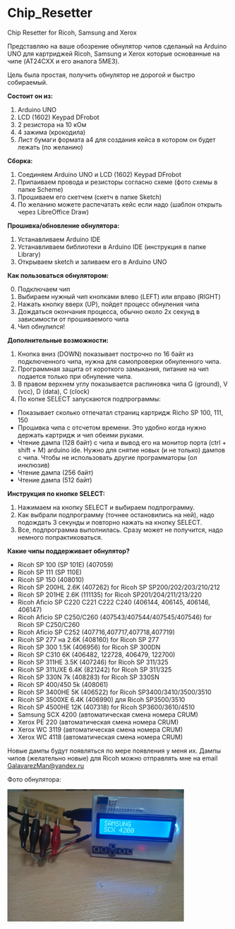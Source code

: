 # Chip_Resetter
Chip Resetter for Ricoh, Samsung and Xerox

Представляю на ваше обозрение обнулятор чипов сделаный на Arduino UNO для картриджей Ricoh, Samsung и Xerox которые основанные на чипе (AT24CXX и его аналога 5ME3).

Цель была простая, получить обнулятор не дорогой и быстро собираемый.

**Состоит он из:**
1.	Arduino UNO
2.	LCD (1602) Keypad DFrobot
3.	2 резистора на 10 кОм
4.	4 зажима (крокодила)
5.	Лист бумаги формата а4 для создания кейса в котором он будет лежать (по желанию)

**Сборка:**
1.	Соединяем Arduino UNO и LCD (1602) Keypad DFrobot
2.	Припаиваем провода и резисторы согласно схеме (фото схемы в папке Scheme)
3.  Прошиваем его скетчем (скетч в папке Sketch)
4.	По желанию можете распечатать кейс если надо (шаблон открыть через LibreOffice Draw)

**Прошивка/обновление обнулятора:**
1.	Устанавливаем Arduino IDE 
2.	Устанавливаем библиотеки в Arduino IDE (инструкция в папке Library)
3.	Открываем sketch и заливаем его в Arduino UNO

**Как пользоваться обнулятором:**

0. Подключаем чип
1.	Выбираем нужный чип кнопками влево (LEFT) или вправо (RIGHT)
2.	Нажать кнопку вверх (UP), пойдет процесс обнуления чипа
3.	Дождаться окончания процесса, обычно около 2х секунд в зависимости от прошиваемого чипа
4. Чип обнулился!

**Дополнительные возможности:**
1. Кнопка вниз (DOWN) показывает построчно по 16 байт из подключенного чипа, нужна для самопроверки обнуленного чипа.
2. Программная защита от короткого замыкания, питание на чип подается только при обнуление чипа.
3. В правом верхнем углу показывается распиновка чипа G (ground), V (vcc), D (data), C (clock)
4. По копке SELECT запускаются подпрограммы:
* Показывает сколько отпечатал страниц картридж Richo SP 100, 111, 150
* Прошивка чипа с отсчетом времени. Это удобно когда нужно держать картридж и чип обеими руками.
* Чтение дампа (128 байт) с чипа и вывод его на монитор порта (ctrl + shift + M) arduino ide. 
   Нужно для снятие новых (и не только) дампов с чипа. Чтобы не использовать другие программаторы (ол инклюзив)   
* Чтение дампа (256 байт) 
* Чтение дампа (512 байт) 


**Инструкция по кнопке SELECT:**
1) Нажимаем на кнопку SELECT и выбираем подпрограмму.
2) Как выбрали подпрограмму (точнее остановились на ней), надо подождать 3 секунды и повторно нажать на кнопку SELECT.
3) Все, подпрограмма выполнилась. Сразу может не получится, надо немного попрактиковаться.

**Какие чипы поддерживает обнулятор?**
- Ricoh SP 100 (SP 101E) (407059)
- Ricoh SP 111 (SP 110E)
- Ricoh SP 150 (408010)
- Ricoh SP 200HL 2.6K (407262) for Ricoh SP SP200/202/203/210/212 
- Ricoh SP 201HE 2.6K (111135) for Ricoh SP201/204/211/213/220
- Ricoh Aficio SP С220 С221 С222 С240 (406144, 406145, 406146, 406147)
- Ricoh Aficio SP C250/C260 (407543/407544/407545/407546) for Ricoh SP C250/C260
- Ricoh Aficio SP C252 (407716,407717,407718,407719)
- Ricoh SP 277 на 2.6K (408160) for Ricoh SP 277
- Ricoh SP 300 1.5K (406956) for Ricoh SP 300DN
- Ricoh SP С310 6K (406482, 122728, 406479, 122700) 
- Ricoh SP 311HE 3.5K (407246) for Ricoh SP 311/325  
- Ricoh SP 311UXE 6.4K (821242) for Ricoh SP 311/325 
- Ricoh SP 330N 7k (408283) for Ricoh SP 330SN
- Ricoh SP 400/450 5k (408061)
- Ricoh SP 3400HE 5K (406522) for Ricoh SP3400/3410/3500/3510
- Ricoh SP 3500XE 6.4K (406990) для Ricoh SP3500/3510  
- Ricoh SP 4500HE 12K (407318) for Ricoh SP3600/3610/4510  
- Samsung SCX 4200 (автоматическая смена номера CRUM)
- Xerox PE 220 (автоматическая смена номера CRUM)
- Xerox WC 3119 (автоматическая смена номера CRUM)
- Xerox WC 4118 (автоматическая смена номера CRUM)

Новые дампы будут появляться по мере появления у меня их. 
Дампы чипов (желательно новые) для Ricoh можно отправлять мне на email GalavarezMan@yandex.ru

Фото обнулятора:

<img src="https://github.com/Galavarez/Chip_Resetter/blob/master/Photos%20of%20the%20device/IMG_20171012_154550.jpg" width="400" height="300"/>
